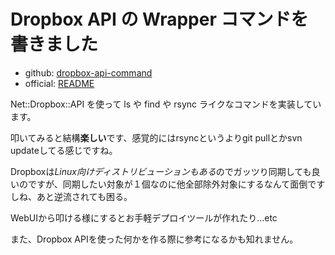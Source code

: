 # Dropbox API の Wrapper コマンドを書きました

- github: [dropbox-api-command](https://github.com/s-aska/dropbox-api-command)
- official: [README](http://doc.7kai.org/Product/DropboxAPICommand/README)

Net::Dropbox::API を使って ls や find や rsync ライクなコマンドを実装しています。

叩いてみると結構**楽しい**です、感覚的にはrsyncというよりgit pullとかsvn updateしてる感じですね。

Dropboxは*Linux向けディストリビューションもある*のでガッツり同期しても良いのですが、同期したい対象が１個なのに他全部除外対象にするなんて面倒ですしね、あと逆流されても困る。

WebUIから叩ける様にするとお手軽デプロイツールが作れたり...etc

また、Dropbox APIを使った何かを作る際に参考になるかも知れません。
